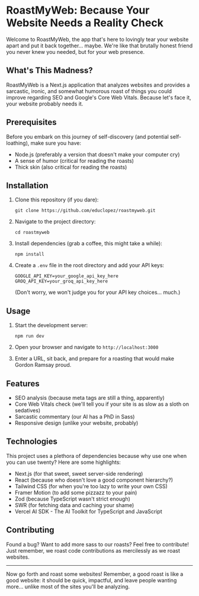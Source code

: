 # RoastMyWeb: Because Your Website Needs a Reality Check

Welcome to RoastMyWeb, the app that's here to lovingly tear your website apart and put it back together... maybe. We're like that brutally honest friend you never knew you needed, but for your web presence.

## What's This Madness?

RoastMyWeb is a Next.js application that analyzes websites and provides a sarcastic, ironic, and somewhat humorous roast of things you could improve regarding SEO and Google's Core Web Vitals. Because let's face it, your website probably needs it.

## Prerequisites

Before you embark on this journey of self-discovery (and potential self-loathing), make sure you have:

- Node.js (preferably a version that doesn't make your computer cry)
- A sense of humor (critical for reading the roasts)
- Thick skin (also critical for reading the roasts)

## Installation

1. Clone this repository (if you dare):

   ```
   git clone https://github.com/educlopez/roastmyweb.git
   ```

2. Navigate to the project directory:

   ```
   cd roastmyweb
   ```

3. Install dependencies (grab a coffee, this might take a while):

   ```
   npm install
   ```

4. Create a `.env` file in the root directory and add your API keys:
   ```
   GOOGLE_API_KEY=your_google_api_key_here
   GROQ_API_KEY=your_groq_api_key_here
   ```
   (Don't worry, we won't judge you for your API key choices... much.)

## Usage

1. Start the development server:

   ```
   npm run dev
   ```

2. Open your browser and navigate to `http://localhost:3000`

3. Enter a URL, sit back, and prepare for a roasting that would make Gordon Ramsay proud.

## Features

- SEO analysis (because meta tags are still a thing, apparently)
- Core Web Vitals check (we'll tell you if your site is as slow as a sloth on sedatives)
- Sarcastic commentary (our AI has a PhD in Sass)
- Responsive design (unlike your website, probably)

## Technologies

This project uses a plethora of dependencies because why use one when you can use twenty? Here are some highlights:

- Next.js (for that sweet, sweet server-side rendering)
- React (because who doesn't love a good component hierarchy?)
- Tailwind CSS (for when you're too lazy to write your own CSS)
- Framer Motion (to add some pizzazz to your pain)
- Zod (because TypeScript wasn't strict enough)
- SWR (for fetching data and caching your shame)
- Vercel AI SDK - The AI Toolkit for TypeScript and JavaScript

## Contributing

Found a bug? Want to add more sass to our roasts? Feel free to contribute! Just remember, we roast code contributions as mercilessly as we roast websites.

---

Now go forth and roast some websites! Remember, a good roast is like a good website: it should be quick, impactful, and leave people wanting more... unlike most of the sites you'll be analyzing.
